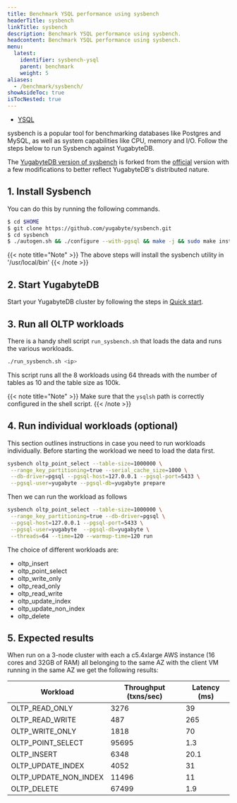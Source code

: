 ```yaml
---
title: Benchmark YSQL performance using sysbench
headerTitle: sysbench
linkTitle: sysbench
description: Benchmark YSQL performance using sysbench.
headcontent: Benchmark YSQL performance using sysbench.
menu:
  latest:
    identifier: sysbench-ysql
    parent: benchmark
    weight: 5
aliases:
  - /benchmark/sysbench/
showAsideToc: true
isTocNested: true
---
```

<ul class="nav nav-tabs-alt nav-tabs-yb">

  <li >
    <a href="/latest/benchmark/sysbench-ysql/" class="nav-link active">
      <i class="icon-postgres" aria-hidden="true"></i>
      YSQL
    </a>
  </li>

</ul>

sysbench is a popular tool for benchmarking databases like Postgres and MySQL, as well as system capabilities like CPU, memory and I/O. Follow the steps below to run Sysbench against YugabyteDB.

The [YugabyteDB version of sysbench](https://github.com/yugabyte/sysbench) is forked from the [official](https://github.com/akopytov/sysbench) version with a few modifications to better reflect YugabyteDB's distributed nature.

## 1. Install Sysbench

You can do this by running the following commands.

```sh
$ cd $HOME
$ git clone https://github.com/yugabyte/sysbench.git
$ cd sysbench
$ ./autogen.sh && ./configure --with-pgsql && make -j && sudo make install
```

{{< note title="Note" >}}
The above steps will install the sysbench utility in '/usr/local/bin'
{{< /note >}}

## 2. Start YugabyteDB

Start your YugabyteDB cluster by following the steps in [Quick start](https://docs.yugabyte.com/latest/quick-start/explore-ysql/).

## 3. Run all OLTP workloads

There is a handy shell script `run_sysbench.sh` that loads the data and runs the various workloads.
```sh
./run_sysbench.sh <ip>
```
This script runs all the 8 workloads using 64 threads with the number of tables as 10 and the table size as 100k.

{{< note title="Note" >}}
Make sure that the `ysqlsh` path is correctly configured in the shell script.
{{< /note >}}

## 4. Run individual workloads (optional)

This section outlines instructions in case you need to run workloads individually. Before starting the workload we need to load the data first.

```sh
sysbench oltp_point_select --table-size=1000000 \
 --range_key_partitioning=true --serial_cache_size=1000 \
 --db-driver=pgsql --pgsql-host=127.0.0.1 --pgsql-port=5433 \
 --pgsql-user=yugabyte --pgsql-db=yugabyte prepare
```

Then we can run the workload as follows

```sh
sysbench oltp_point_select --table-size=1000000 \
 --range_key_partitioning=true --db-driver=pgsql \
 --pgsql-host=127.0.0.1 --pgsql-port=5433 \
 --pgsql-user=yugabyte  --pgsql-db=yugabyte \
 --threads=64 --time=120 --warmup-time=120 run
```

The choice of different workloads are:
* oltp_insert
* oltp_point_select
* oltp_write_only
* oltp_read_only
* oltp_read_write
* oltp_update_index
* oltp_update_non_index
* oltp_delete

## 5. Expected results
When run on a 3-node cluster with each a c5.4xlarge AWS instance (16 cores and 32GB of RAM) all belonging to the same AZ with the client VM running in the same AZ we get the following results:

| Workload   | Throughput (txns/sec) | Latency (ms)
-------------|-----------|----------|
OLTP_READ_ONLY | 3276 | 39
OLTP_READ_WRITE | 487 | 265
OLTP_WRITE_ONLY | 1818 | 70
OLTP_POINT_SELECT| 95695 | 1.3
OLTP_INSERT | 6348 | 20.1
OLTP_UPDATE_INDEX | 4052 | 31
OLTP_UPDATE_NON_INDEX | 11496 | 11
OLTP_DELETE | 67499 | 1.9
